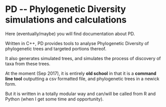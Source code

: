 # PD -- Phylogenetic Diversity simulations and calculations  

Here (eventually/maybe) you will find documentation about PD.

Written in C++, PD provides tools to analyse Phylogenetic Diversity of phylogenetic trees and targeted portions thereof.

It also generates simulated trees, and simulates the process of discovery of taxa from these trees.

At the moment (Sep 2017), it is entirely **old school** in that it is a **command line tool** outputting a csv formatted file, and phylogenetic trees in a newick form.

But it is written in a totally modular way and can/will be called from R and Python (when I get some time and opportunity).
